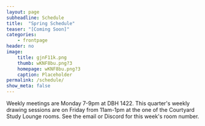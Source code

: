 ```yaml
---
layout: page
subheadline: Schedule
title:  "Spring Schedule"
teaser: "[Coming Soon]"
categories:
    - frontpage
header: no
image:
    title: gjnF11k.png
    thumb: wKNF8bu.png?3
    homepage: wKNF8bu.png?3
    caption: Placeholder
permalink: /schedule/
show_meta: false
---
```


Weekly meetings are Monday 7-9pm at DBH 1422. This quarter's weekly drawing sessions are on Friday from 11am-1pm at the one of the Courtyard Study Lounge rooms. See the email or Discord for this week's room number.
